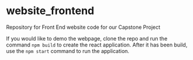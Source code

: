 # website_frontend
Repository for Front End website code for our Capstone Project

If you would like to demo the webpage, clone the repo and run the command `npm build` to create the react application.
After it has been build, use the `npm start` command to run the application.
